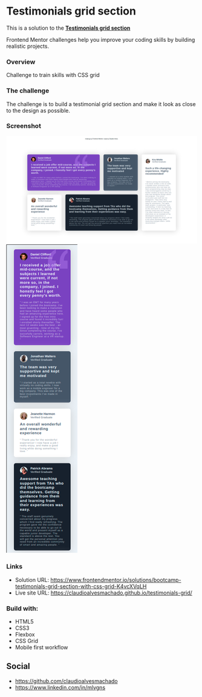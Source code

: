 # Testimonials grid section

This is a solution to the <strong> <a href="https://www.frontendmentor.io/challenges/testimonials-grid-section-Nnw6J7Un7">Testimonials grid section</a> </strong> 

Frontend Mentor challenges help you improve your coding skills by building realistic projects.

### Overview
Challenge to train skills with CSS grid

### The challenge
The challenge is to build a testimonial grid section and make it look as close to the design as possible.

### Screenshot

<img src="desktop-design.png">
<img src="mobile-design.png">

### Links

 - Solution URL: https://www.frontendmentor.io/solutions/bootcamp-testimonials-grid-section-with-css-grid-K4vcXVqLH
 - Live site URL: https://claudioalvesmachado.github.io/testimonials-grid/
 

### Build with:

 - HTML5
 - CSS3
 - Flexbox
 - CSS Grid
 - Mobile first workflow
 
 

## Social

 - https://github.com/claudioalvesmachado
 - https://www.linkedin.com/in/mlvgns


